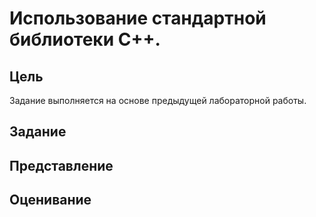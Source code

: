 # Использование стандартной библиотеки С++.

## Цель

Задание выполняется на основе предыдущей лабораторной работы.

## Задание

## Представление

## Оценивание
